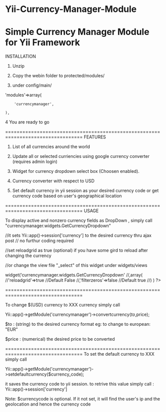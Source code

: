 Yii-Currency-Manager-Module
===========================

Simple Currency Manager Module for Yii Framework
=================================================================================
INSTALLATION

1. Unzip

2. Copy the webin folder to protected/modules/

3. under config/main/

  'modules'=>array(
  
		'currencymanager',
    
	),
  
4 You are ready to go

=================================================================================
FEATURES

1. List of all currencies around the world

2. Update all or selected curriencies using google currency converter (requires admin login)

3. Widget for currency dropdown select box (Choosen enabled).

4. Currency converter with respect to USD

5. Set default currency in yii session as your desired currency code or get currency code based on user's geographical location

=================================================================================
USAGE

To display active and nonzero currency fields as DropDown , simply call "currencymanager.widgets.GetCurrencyDropdown"

//it sets Yii::app()->session['currency'] to the desired currency thru ajax post // no furthur coding required

//set reloadgrid as true (optional) if you have some gird to reload after changing the currency

//or change the view file "_select" of this widget under widgets/views

<?php 

	$this->widget('currencymanager.widgets.GetCurrencyDropdown'
  
						//,array(
            
							//'reloadgrid'=>true //Default False
              
							//,'filterzeros'=>false //Default true
              
							//)
              
				) 
        
?>
=================================================================================

To change $(USD) currency to XXX currency simply call


Yii::app()->getModule('currencymanager')->convertcurrency($to,$price); 


$to : (string) to the desired currency format eg: to change to european: "EUR"

$price : (numerical) the desired price to be converted


=================================================================================
To set the default currency to XXX simply call

Yii::app()->getModule('currencymanager')->setdefaultcurrency($currency_code);

it saves the currency code to yii session. to retrive this value simply call : Yii::app()->session['currency']

Note: $currencycode is optional. If it not set, it will find the user's ip and the geolocation and hence the currency code
 
